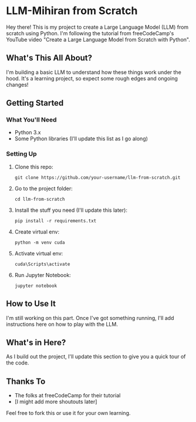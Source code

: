 # LLM-Mihiran from Scratch

Hey there! This is my project to create a Large Language Model (LLM) from scratch using Python. I'm following the tutorial from freeCodeCamp's YouTube video "Create a Large Language Model from Scratch with Python".

## What's This All About?

I'm building a basic LLM to understand how these things work under the hood. It's a learning project, so expect some rough edges and ongoing changes!

## Getting Started

### What You'll Need

- Python 3.x
- Some Python libraries (I'll update this list as I go along)

### Setting Up

1. Clone this repo:
   ```
   git clone https://github.com/your-username/llm-from-scratch.git
   ```
2. Go to the project folder:
   ```
   cd llm-from-scratch
   ```
3. Install the stuff you need (I'll update this later):
   ```
   pip install -r requirements.txt
   ```
4. Create virtual env:
   ```
   python -m venv cuda
   ```
5. Activate virtual env:
   ```
   cuda\Scripts\activate
   ```
6. Run Jupyter Notebook:
   ```
   jupyter notebook
   ```

## How to Use It

I'm still working on this part. Once I've got something running, I'll add instructions here on how to play with the LLM.

## What's in Here?

As I build out the project, I'll update this section to give you a quick tour of the code.

## Thanks To

- The folks at freeCodeCamp for their tutorial
- [I might add more shoutouts later]

Feel free to fork this or use it for your own learning.
